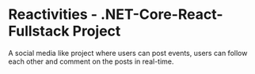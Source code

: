 # Reactivities - .NET-Core-React-Fullstack Project 

A social media like project where users can post events, users can follow each other and comment on the posts in real-time.


